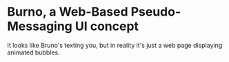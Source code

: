 # Burno, a Web-Based Pseudo- Messaging UI concept

It looks like Bruno's texting you, but in reality it's just a web page displaying animated bubbles.
